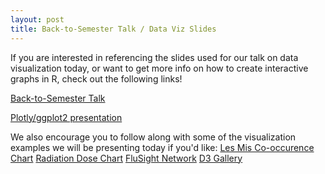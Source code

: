 ```yaml
---
layout: post 
title: Back-to-Semester Talk / Data Viz Slides 
---
```


If you are interested in referencing the slides used for our talk on data visualization today, or want to get more info on how to create interactive graphs in R, check out the following links!

[Back-to-Semester Talk](https://github.com/UGRiDUMass/workshops/blob/master/Spring%202018%20Presentation.pdf)

[Plotly/ggplot2 presentation](https://evanm31.github.io/plotly_pres.html#1) 

We also encourage you to follow along with some of the visualization examples we will be presenting today if you'd like: 
[Les Mis Co-occurence Chart](https://bost.ocks.org/mike/miserables/)
[Radiation Dose Chart](https://xkcd.com/radiation/)
[FluSight Network](http://flusightnetwork.io/)
[D3 Gallery](https://github.com/d3/d3/wiki/Gallery)
